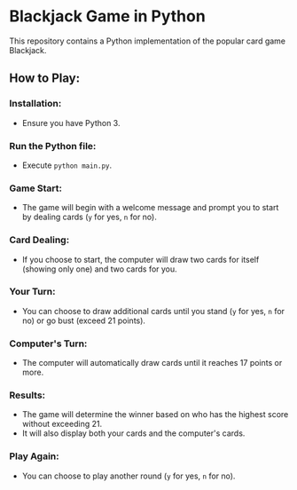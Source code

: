 # Blackjack Game in Python

This repository contains a Python implementation of the popular card game Blackjack.

## How to Play:

### Installation:
- Ensure you have Python 3.

### Run the Python file:
- Execute `python main.py`.

### Game Start:
- The game will begin with a welcome message and prompt you to start by dealing cards (`y` for yes, `n` for no).

### Card Dealing:
- If you choose to start, the computer will draw two cards for itself (showing only one) and two cards for you.

### Your Turn:
- You can choose to draw additional cards until you stand (`y` for yes, `n` for no) or go bust (exceed 21 points).

### Computer's Turn:
- The computer will automatically draw cards until it reaches 17 points or more.

### Results:
- The game will determine the winner based on who has the highest score without exceeding 21.
- It will also display both your cards and the computer's cards.

### Play Again:
- You can choose to play another round (`y` for yes, `n` for no).
